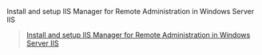 Install and setup IIS Manager for Remote Administration in Windows Server IIS


> [Install and setup IIS Manager for Remote Administration in Windows Server IIS](https://www.saotn.org/install-and-setup-iis-manager-for-remote-administration-in-windows-server-iis/)